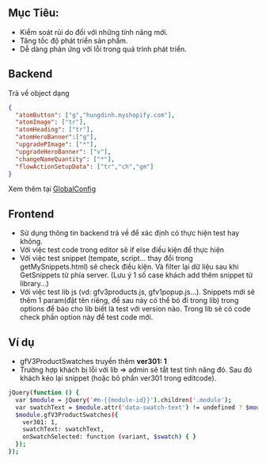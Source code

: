 ## Mục Tiêu:
  - Kiểm soát rủi do đối với những tính năng mới.
  - Tăng tốc độ phát triển sản phẩm.
  - Dễ dàng phản ứng với lỗi trong quá trình phát triển.


## Backend
Trả về object dạng
```json
{
  "atomButton": ["g","hungdinh.myshopify.com"],
  "atomImage": ["tr"],
  "atomHeading": ["tr"],
  "atomHeroBanner":["g"],
  "upgradePImage": ["*"],
  "upgradeHeroBanner": ["v"],
  "changeNameQuantity": ["*"],
  "flowActionSetupData": ["tr","ch","gm"]
}
```
Xem thêm tại <a href="#/gempages/editor/global-config" target="_blank">GlobalConfig</a>
## Frontend
- Sử dụng thông tin backend trả về để xác định có thực hiện test hay không.
- Với việc test code trong editor sẽ if else điều kiện để thực hiện
- Với việc test snippet (tempate, script… thay đổi trong getMySnippets.html) sẽ check điều kiện. Và filter lại dữ liệu sau khi GetSnippets từ phía server. (Lưu ý 1 số case khách add thêm snippet từ library…)
- Với việc test lib js (vd: gfv3products.js, gfv1popup.js...). Snippets mới sẽ thêm 1 param(đặt tên riêng, để sau này có thể bỏ đi trong lib) trong options để báo cho lib biết là test với version nào. Trong lib sẽ có code check phần option này để test code mới.

## Ví dụ
- gfV3ProductSwatches truyền thêm **ver301: 1**
- Trường hợp khách bị lỗi với lib => admin sẽ tắt test tính năng đó. Sau đó khách kéo lại snippet (hoặc bỏ phần ver301 trong editcode).

```bash
jQuery(function () {
  var $module = jQuery('#m-{{module-id}}').children('.module');
  var swatchText = $module.attr('data-swatch-text') != undefined ? $module.attr('data-swatch-text') : '1';
  $module.gfV3ProductSwatches({
    ver301: 1,
    swatchText: swatchText,
    onSwatchSelected: function (variant, $swatch) { }
  });
});
```
